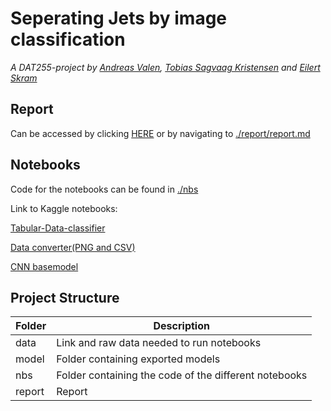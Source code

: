 # Seperating Jets by image classification
*A DAT255-project by [Andreas Valen](https://github.com/andreasvalen), [Tobias Sagvaag Kristensen](https://github.com/Tobbelobby) and [Eilert Skram](https://github.com/EilertSkram)*

## Report

Can be accessed by clicking [HERE](https://github.com/EilertSkram/Seperating-Jets-by-image-classification/blob/main/report/report.md) or by navigating to [./report/report.md](https://github.com/EilertSkram/Seperating-Jets-by-image-classification/blob/main/report/report.md)

## Notebooks
Code for the notebooks can be found in [./nbs](https://github.com/EilertSkram/Seperating-Jets-by-image-classification/tree/main/nbs)


Link to Kaggle notebooks:


[Tabular-Data-classifier](https://www.kaggle.com/eilskr/boson-forrest)

[Data converter(PNG and CSV)](https://www.kaggle.com/code/eilskr/boson-convert-manual/)

[CNN basemodel](https://www.kaggle.com/code/eilskr/w-boson-cnn)

## Project Structure
|  Folder        |  Description    |
|--------------|-----------|
| data | Link and raw data needed to run notebooks     | 
| model      | Folder containing exported models | 
| nbs         | Folder containing the code of the different notebooks     |
|  report        | Report    |
